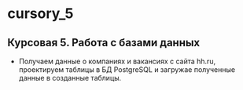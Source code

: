 # cursory_5

## Курсовая 5. Работа с базами данных 

- Получаем данные о компаниях и вакансиях с сайта hh.ru, проектируем таблицы в БД PostgreSQL и загружае полученные данные в созданные таблицы.
